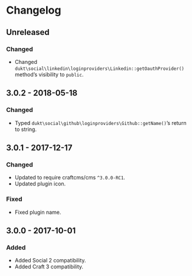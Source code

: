 Changelog
=========

## Unreleased

### Changed
- Changed `dukt\social\linkedin\loginproviders\Linkedin::getOauthProvider()` method’s visibility to `public`.

## 3.0.2 - 2018-05-18

### Changed
- Typed `dukt\social\github\loginproviders\Github::getName()`’s return to string.

## 3.0.1 - 2017-12-17

### Changed
- Updated to require craftcms/cms `^3.0.0-RC1`.
- Updated plugin icon.

### Fixed
- Fixed plugin name.

## 3.0.0 - 2017-10-01

### Added
- Added Social 2 compatibility.
- Added Craft 3 compatibility.